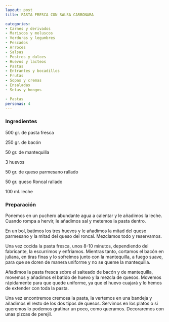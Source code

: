```yaml
---
layout: post
title: PASTA FRESCA CON SALSA CARBONARA

categories:
- Carnes y derivados
- Mariscos y moluscos
- Verduras y legumbres
- Pescados
- Arroces
- Salsas
- Postres y dulces
- Huevos y lacteos
- Pastas
- Entrantes y bocadillos
- Frutas
- Sopas y cremas
- Ensaladas
- Setas y hongos

- Pastas
personas: 4 
---
```

<h3>Ingredientes</h3>
500 gr. de pasta fresca

250 gr. de bacón

50 gr. de mantequilla

3 huevos

50 gr. de queso parmesano rallado

50 gr. queso Roncal rallado

100 ml. leche

<h3>Preparación</h3>
Ponemos en un puchero abundante agua a calentar y le añadimos la leche. Cuando rompa a hervir, le añadimos sal y metemos la pasta dentro.

En un bol, batimos los tres huevos y le añadimos la mitad del queso parmesano y la mitad del queso del roncal. Mezclamos todo y reservamos.

Una vez cocida la pasta fresca, unos 8-10 minutos, dependiendo del fabricante, la escurrimos y enfriamos. Mientras tanto, cortamos el bacón en juliana, en tiras finas y lo sofreímos junto con la mantequilla, a fuego suave, para que se doren de manera uniforme y no se queme la mantequilla.

Añadimos la pasta fresca sobre el salteado de bacón y de mantequilla, movemos y añadimos el batido de huevo y la mezcla de quesos. Movemos rápidamente para que quede uniforme, ya que el huevo cuajará y lo hemos de extender con toda la pasta.

Una vez encontremos cremosa la pasta, la vertemos en una bandeja y añadimos el resto de los dos tipos de quesos. Servimos en los platos o si queremos lo podemos gratinar un poco, como queramos. Decoraremos con unas pizcas de perejil.

